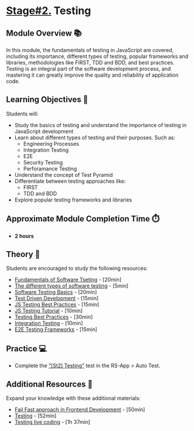 # [Stage#2.](../../) Testing

## Module Overview 📚

In this module, the fundamentals of testing in JavaScript are covered, including its importance, different types of testing, popular frameworks and libraries, methodologies like FIRST, TDD and BDD, and best practices. Testing is an integral part of the software development process, and mastering it can greatly improve the quality and reliability of application code.

## Learning Objectives 🎯

Students will:

- Study the basics of testing and understand the importance of testing in JavaScript development
- Learn about different types of testing and their purposes. Such as:
  - Engineering Processes
  - Integration Testing
  - E2E
  - Security Testing
  - Perforamance Testing
- Understand the concept of Test Pyramid
- Differentiate between testing approaches like:
  - FIRST
  - TDD and BDD
- Explore popular testing frameworks and libraries

## Approximate Module Completion Time ⏱️

- **2 hours**

## Theory 📖

Students are encouraged to study the following resources:

- [Fundamentals of Software Tseting](https://testsigma.com/blog/fundamentals-of-software-testing/) - [20min]
- [The different types of software testing](https://www.atlassian.com/continuous-delivery/software-testing/types-of-software-testing) - [5min]
- [Software Testing Basics](https://www.testim.io/blog/software-testing-basics/) - [20min]
- [Test Driven Development](https://circleci.com/blog/test-driven-development-tdd/) - [15min]
- [JS Testing Best Practices](https://blog.logrocket.com/javascript-testing-best-practices/) - [15min]
- [JS Testing Tutorial](https://wanago.io/2018/08/27/testing-javascript-tutorial-types-of-tests-of-unit-testing-with-jest/) - [10min]
- [Testing Best Practices](https://github.com/goldbergyoni/javascript-testing-best-practices) - [30min]
- [Integration Testing](https://www.testim.io/blog/javascript-integration-testing-painlessly/) - [10min]
- [E2E Testing Frameworks](https://testsigma.com/blog/end-to-end-testing-frameworks/) - [15min]

## Practice 💻

- Complete the ["[St2] Testing"](https://github.com/rolling-scopes-school/tasks/rss-testing/) test in the RS-App > Auto Test.

## Additional Resources 📘

Expand your knowledge with these additional materials:

- [Fail Fast approach in Frontend Development](https://www.youtube.com/watch?v=XnsV8YACAHQ) - [50min]
- [Testing](https://www.youtube.com/watch?v=xrS60rkoG3w&t) - [52min]
- [Testing live coding](https://youtu.be/qFSrImO04X8) - [1h 37min]
